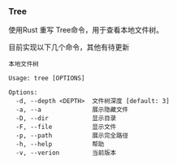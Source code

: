 ### Tree

使用Rust 重写 Tree命令，用于查看本地文件树。

目前实现以下几个命令，其他有待更新

```
本地文件树

Usage: tree [OPTIONS]

Options:
  -d, --depth <DEPTH>  文件树深度 [default: 3]
  -a, --a              展示隐藏文件
  -D, --dir            显示目录
  -F, --file           显示文件
  -p, --path           展示完全路径
  -h, --help           帮助
  -v, --verion         当前版本

```